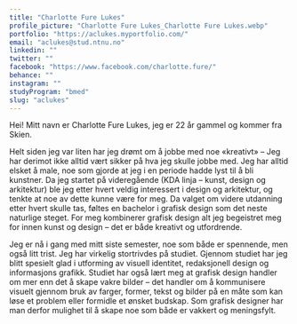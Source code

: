 ```yaml
---
title: "Charlotte Fure Lukes"
profile_picture: "Charlotte Fure Lukes_Charlotte Fure Lukes.webp"
portfolio: "https://aclukes.myportfolio.com/"
email: "aclukes@stud.ntnu.no"
linkedin: ""
twitter: ""
facebook: "https://www.facebook.com/charlotte.fure/"
behance: ""
instagram: ""
studyProgram: "bmed"
slug: "aclukes"
---
```


Hei! Mitt navn er Charlotte Fure Lukes, jeg er 22 år gammel og kommer fra Skien.

Helt siden jeg var liten har jeg drømt om å jobbe med noe «kreativt» – Jeg har derimot ikke alltid vært sikker på hva jeg skulle jobbe med. Jeg har alltid elsket å male, noe som gjorde at jeg i en periode hadde lyst til å bli kunstner. Da jeg startet på videregående (KDA linja – kunst, design og arkitektur) ble jeg etter hvert veldig interessert i design og arkitektur, og tenkte at noe av dette kunne være for meg. Da valget om videre utdanning etter hvert skulle tas, føltes en bachelor i grafisk design som det neste naturlige steget. For meg kombinerer grafisk design alt jeg begeistret meg for innen kunst og design – det er både kreativt og utfordrende.

Jeg er nå i gang med mitt siste semester, noe som både er spennende, men også litt trist. Jeg har virkelig stortrivdes på studiet. Gjennom studiet har jeg blitt spesielt glad i utforming av visuell identitet, redaksjonell design og informasjons grafikk. Studiet har også lært meg at grafisk design handler om mer enn det å skape vakre bilder – det handler om å kommunisere visuelt gjennom bruk av farger, former, tekst og bilder på en måte som kan løse et problem eller formidle et ønsket 
budskap. Som grafisk designer har man derfor mulighet til å skape noe som både er vakkert og meningsfylt.

